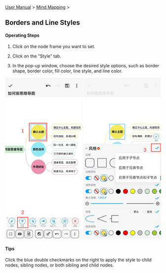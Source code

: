 [User Manual](/dragonnest/drawnote/manual/en) > [Mind Mapping](/dragonnest/drawnote/manual/en/mind_mapping) >

Borders and Line Styles
---
#### Operating Steps

1. Click on the node frame you want to set.

2. Click on the "Style" tab.

3. In the pop-up window, choose the desired style options, such as border shape, border color, fill color, line style, and line color.

![Borders and Line Styles](imgs/border_and_line_style1.png)

#### Tips

Click the blue double checkmarks on the right to apply the style to child nodes, sibling nodes, or both sibling and child nodes.